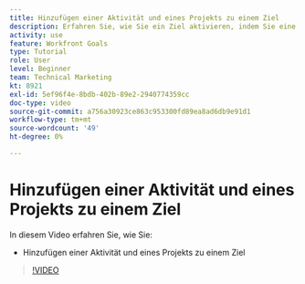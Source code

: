 ```yaml
---
title: Hinzufügen einer Aktivität und eines Projekts zu einem Ziel
description: Erfahren Sie, wie Sie ein Ziel aktivieren, indem Sie eine Aktivität oder ein Projekt hinzufügen in [!DNL Workfront Goals].
activity: use
feature: Workfront Goals
type: Tutorial
role: User
level: Beginner
team: Technical Marketing
kt: 8921
exl-id: 5ef96f4e-8bdb-402b-89e2-2940774359cc
doc-type: video
source-git-commit: a756a30923ce863c953300fd89ea8ad6db9e91d1
workflow-type: tm+mt
source-wordcount: '49'
ht-degree: 0%

---
```


# Hinzufügen einer Aktivität und eines Projekts zu einem Ziel

In diesem Video erfahren Sie, wie Sie:

* Hinzufügen einer Aktivität und eines Projekts zu einem Ziel

>[!VIDEO](https://video.tv.adobe.com/v/335193/?quality=12&learn=on)
